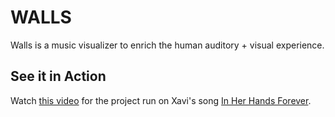 # WALLS

Walls is a music visualizer to enrich the human auditory + visual experience.

## See it in Action
Watch [this video](https://youtu.be/aaAC_ewELwQ?t=80) for the project run on Xavi's song [In Her Hands Forever](https://soundcloud.com/xavi_real/in-her-hands-forever-2).
